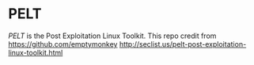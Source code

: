 # PELT
_PELT_ is the Post Exploitation Linux Toolkit. 
This repo credit from https://github.com/emptymonkey
http://seclist.us/pelt-post-exploitation-linux-toolkit.html 
